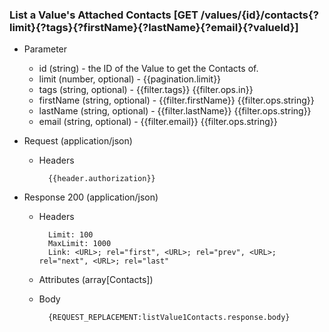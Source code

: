 ### List a Value's Attached Contacts [GET /values/{id}/contacts{?limit}{?tags}{?firstName}{?lastName}{?email}{?valueId}]

+ Parameter
    + id (string) - the ID of the Value to get the Contacts of.
    + limit (number, optional) - {{pagination.limit}}
    + tags (string, optional) - {{filter.tags}}  {{filter.ops.in}}
    + firstName (string, optional) - {{filter.firstName}}  {{filter.ops.string}}
    + lastName (string, optional) - {{filter.lastName}}  {{filter.ops.string}}
    + email (string, optional) - {{filter.email}}  {{filter.ops.string}}

+ Request (application/json)
    + Headers
    
            {{header.authorization}}

+ Response 200 (application/json)
    + Headers
        
            Limit: 100
            MaxLimit: 1000
            Link: <URL>; rel="first", <URL>; rel="prev", <URL>; rel="next", <URL>; rel="last"
        
    + Attributes (array[Contacts])

    + Body

            {REQUEST_REPLACEMENT:listValue1Contacts.response.body}
